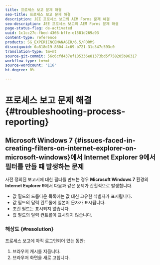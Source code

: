 ```yaml
---
title: 프로세스 보고 문제 해결
seo-title: 프로세스 보고 문제 해결
description: JEE 프로세스 보고의 AEM Forms 문제 해결
seo-description: JEE 프로세스 보고의 AEM Forms 문제 해결
page-status-flag: de-activated
uuid: 1c1cc27c-fbed-4366-bffe-e1581d269a93
content-type: reference
products: SG_EXPERIENCEMANAGER/6.5/FORMS
discoiquuid: 0a818d19-8804-4c69-b721-31c347c593c0
translation-type: tm+mt
source-git-commit: 56c6cfd437ef185336e81373bd5f758205b96317
workflow-type: tm+mt
source-wordcount: '116'
ht-degree: 0%

---
```



# 프로세스 보고 문제 해결 {#troubleshooting-process-reporting}

## Microsoft Windows 7 {#issues-faced-in-creating-filters-on-internet-explorer-on-microsoft-windows}에서 Internet Explorer 9에서 필터를 만들 때 발생하는 문제

사전 정의된 보고서에 대한 필터를 만드는 경우 **Microsoft Windows 7** 환경의 **Internet Explorer 9**&#x200B;에서 다음과 같은 문제가 간헐적으로 발생합니다.

* 값 필드의 드롭다운 목록에는 값 대신 고유한 식별자가 표시됩니다.
* 값 필드의 달력 컨트롤에 일본어 문자가 표시됩니다.
* 조건 필드는 표시되지 않습니다.
* 값 필드의 달력 컨트롤이 표시되지 않습니다.

### 해상도 {#resolution}

프로세스 보고에 아직 로그인되어 있는 동안:

1. 브라우저 캐시를 지웁니다.
1. 브라우저 화면을 새로 고칩니다.
